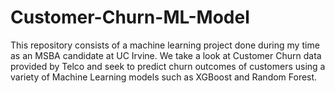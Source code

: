 # Customer-Churn-ML-Model

This repository consists of a machine learning project done during my time as an MSBA candidate at UC Irvine. We take a look at Customer Churn data provided by Telco and seek to predict churn outcomes of customers using a variety of Machine Learning models such as XGBoost and Random Forest.
